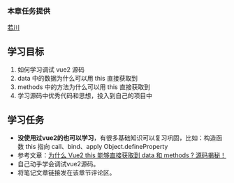 ### 本章任务提供

[若川](https://juejin.cn/user/1415826704971918 "https://juejin.cn/user/1415826704971918")

## 学习目标

1. 如何学习调试 vue2 源码
2. data 中的数据为什么可以用 this 直接获取到
3. methods 中的方法为什么可以用 this 直接获取到
4. 学习源码中优秀代码和思想，投入到自己的项目中

## 学习任务

* **没使用过vue2的也可以学习**，有很多基础知识可以复习巩固，比如：构造函数 this 指向 call、bind、apply Object.defineProperty
* 参考文章：[为什么 Vue2 this 能够直接获取到 data 和 methods ? 源码揭秘！](https://juejin.cn/post/7010920884789575711 "https://juejin.cn/post/7010920884789575711")
* 自己动手学会调试vue2源码。
* 将笔记文章链接发在该章节评论区。